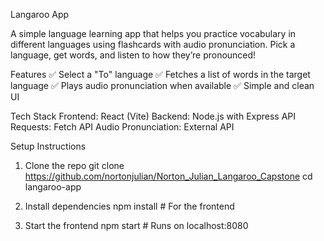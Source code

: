 Langaroo App

A simple language learning app that helps you practice vocabulary in different languages using flashcards with audio pronunciation. Pick a language, get words, and listen to how they’re pronounced!

Features
✅ Select a "To" language
✅ Fetches a list of words in the target language
✅ Plays audio pronunciation when available
✅ Simple and clean UI

Tech Stack
Frontend: React (Vite)
Backend: Node.js with Express 
API Requests: Fetch API
Audio Pronunciation: External API

Setup Instructions
1. Clone the repo
git clone https://github.com/nortonjulian/Norton_Julian_Langaroo_Capstone
cd langaroo-app

2. Install dependencies
npm install  # For the frontend

3. Start the frontend
npm start  # Runs on localhost:8080

